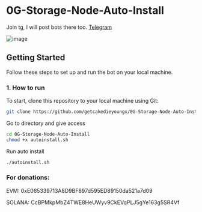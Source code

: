 # 0G-Storage-Node-Auto-Install

Join tg, I will post bots there too.
[Telegram](https://t.me/getcakedieyoungx)

![image](https://github.com/user-attachments/assets/94c502d2-7894-49a8-8099-bf39b1a23800)


## Getting Started

Follow these steps to set up and run the bot on your local machine.

### 1. How to run

To start, clone this repository to your local machine using Git:

```bash
git clone https://github.com/getcakedieyoungx/0G-Storage-Node-Auto-Install.git
```
Go to directory and give access
```bash
cd 0G-Storage-Node-Auto-Install
chmod +x autoinstall.sh
```
Run auto install
```bash
./autoinstall.sh
```

### For donations:
EVM:
0xE065339713A8D9BF897d595ED89150da521a7d09

SOLANA:
CcBPMkpMbZ4TWE8HeUWyv9CkEVqPLJ5gYe163g5SR4Vf
